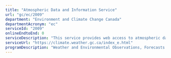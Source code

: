 ```yaml
---
title: "Atmospheric Data and Information Service"
url: "gc/ec/2009"
department: "Environment and Climate Change Canada"
departmentAcronym: "ec"
serviceId: "2009"
onlineEndtoEnd: 0
serviceDescription: "This service provides web access to atmospheric data and information to a broad range of clients, both internal and external, including World Meteorological Service, academia, the engineering community and general public. Users can search and download past hourly, daily, and monthly weather data and related information for locations across Canada, including: temperature, precipitation, degree days, relative humidity, wind speed and direction, monthly summaries, averages, extremes and Climate Normals. This Advisory and Information Service is not a transactional e-service. The data are accessible online, and are available instantly in a self-service manner, via various database portals: it does not require a user's account nor an application. For 2019-20, the online historical weather data website had a total of 3.5 million page views."
serviceUrl: "https://climate.weather.gc.ca/index_e.html"
programDescription: "Weather and Environmental Observations, Forecasts and Warnings"
---
```

